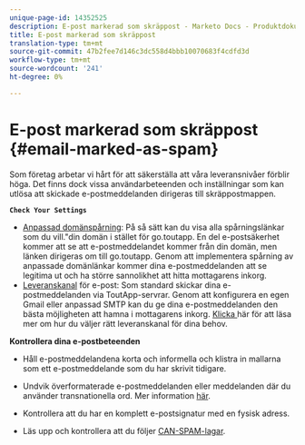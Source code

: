 ```yaml
---
unique-page-id: 14352525
description: E-post markerad som skräppost - Marketo Docs - Produktdokumentation
title: E-post markerad som skräppost
translation-type: tm+mt
source-git-commit: 47b2fee7d146c3dc558d4bbb10070683f4cdfd3d
workflow-type: tm+mt
source-wordcount: '241'
ht-degree: 0%

---
```



# E-post markerad som skräppost {#email-marked-as-spam}

Som företag arbetar vi hårt för att säkerställa att våra leveransnivåer förblir höga. Det finns dock vissa användarbeteenden och inställningar som kan utlösa att skickade e-postmeddelanden dirigeras till skräppostmappen.

**`Check Your Settings`**

* [Anpassad domänspårning](http://docs.marketo.com/x/4oPS): På så sätt kan du visa alla spårningslänkar som du vill.&quot;din domän i stället för go.toutapp. En del e-postsäkerhet kommer att se att e-postmeddelandet kommer från din domän, men länken dirigeras om till go.toutapp. Genom att implementera spårning av anpassade domänlänkar kommer dina e-postmeddelanden att se legitima ut och ha större sannolikhet att hitta mottagarens inkorg.
* [Leveranskanal](http://docs.marketo.com/x/y4TS) för e-post: Som standard skickar dina e-postmeddelanden via ToutApp-servrar. Genom att konfigurera en egen Gmail eller anpassad SMTP kan du ge dina e-postmeddelanden den bästa möjligheten att hamna i mottagarens inkorg. [Klicka ](https://nation.marketo.com/docs/DOC-5080) här för att läsa mer om hur du väljer rätt leveranskanal för dina behov.

**Kontrollera dina e-postbeteenden**

* Håll e-postmeddelandena korta och informella och klistra in mallarna som ett e-postmeddelande som du har skrivit tidigare.

* Undvik överformaterade e-postmeddelanden eller meddelanden där du använder transnationella ord. Mer information [här](http://www1.toutapp.com/blog/how-to-keep-your-sales-emails-out-of-the-spam-filter/).

* Kontrollera att du har en komplett e-postsignatur med en fysisk adress.

* Läs upp och kontrollera att du följer [CAN-SPAM-lagar](http://docs.marketo.com/display/docs/assets/external-link.jspa).


